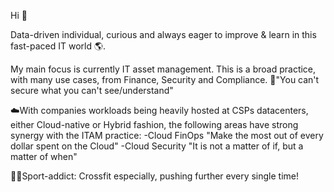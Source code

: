 Hi 👋

Data-driven individual, curious and always eager to improve & learn in this fast-paced IT world 🌎.

My main focus is currently IT asset management.
This is a broad practice, with many use cases, from Finance, Security and Compliance. 
📢"You can't secure what you can't see/understand"

☁️With companies workloads being heavily hosted at CSPs datacenters, either Cloud-native or Hybrid fashion, the following areas have strong synergy with the ITAM practice:
-Cloud FinOps "Make the most out of every dollar spent on the Cloud"
-Cloud Security "It is not a matter of if, but a matter of when"

🏃‍♂️Sport-addict: Crossfit especially, pushing further every single time!